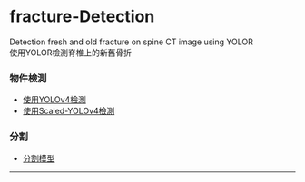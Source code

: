 # fracture-Detection
 Detection fresh and old fracture on spine CT image using YOLOR  
 使用YOLOR檢測脊椎上的新舊骨折  
 
### 物件檢測
 * [使用YOLOv4檢測](https://github.com/qpal147147/fracture-Detection/tree/yolov4)
 * [使用Scaled-YOLOv4檢測](https://github.com/qpal147147/fracture-Detection/tree/scaled-yolov4)
 
### 分割
 * [分割模型](https://github.com/qpal147147/fracture-Detection/tree/segmentation)
 ---
 
